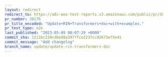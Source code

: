 ```yaml
---
layout: redirect
redirect_to: https://a8c-woo-test-reports.s3.amazonaws.com/public/pr/38176/e2e/index.html
pr_number: 38176
pr_title_encoded: "Update+RIN+Transformers+doc+with+examples."
pr_test_type: e2e
last_published: "2023-05-09 00:07:29 +0000"
commit_sha: 1211bc230cdbed8a3977fce2237cc92675ef5e41
commit_message: "Add changelog"
branch_name: update/update-rin-transformers-doc
---
```

